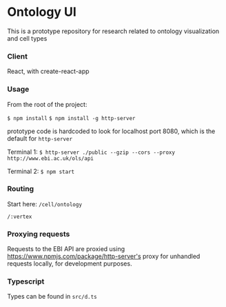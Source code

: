 # Ontology UI

This is a prototype repository for research related to ontology visualization and cell types

### Client

React, with create-react-app

### Usage

From the root of the project:

`$ npm install`
`$ npm install -g http-server`

prototype code is hardcoded to look for localhost port 8080, which is the default for `http-server`

Terminal 1:
`$ http-server ./public --gzip --cors --proxy http://www.ebi.ac.uk/ols/api`

Terminal 2:
`$ npm start`

### Routing

Start here: `/cell/ontology`

`/:vertex`

### Proxying requests

Requests to the EBI API are proxied using https://www.npmjs.com/package/http-server's proxy for unhandled requests locally, for development purposes.

### Typescript

Types can be found in `src/d.ts`
